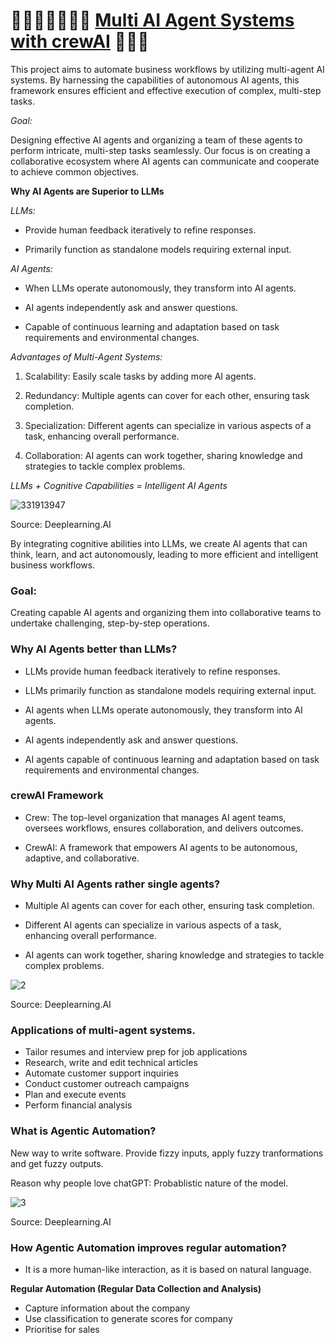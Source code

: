 # 🧍🏻‍♂️🕴🏻🕵🏻 [Multi AI Agent Systems with crewAI](https://www.deeplearning.ai/short-courses/multi-ai-agent-systems-with-crewai/) 🦸🏻‍♂️


This project aims to automate business workflows by utilizing multi-agent AI systems. By harnessing the capabilities of autonomous AI agents, this framework ensures efficient and effective execution of complex, multi-step tasks.

*Goal:*

Designing effective AI agents and organizing a team of these agents to perform intricate, multi-step tasks seamlessly. Our focus is on creating a collaborative ecosystem where AI agents can communicate and cooperate to achieve common objectives.

**Why AI Agents are Superior to LLMs**

*LLMs:*

- Provide human feedback iteratively to refine responses.

- Primarily function as standalone models requiring external input.

*AI Agents:*

- When LLMs operate autonomously, they transform into AI agents.

- AI agents independently ask and answer questions.

- Capable of continuous learning and adaptation based on task requirements and environmental changes.

*Advantages of Multi-Agent Systems:*

1. Scalability: Easily scale tasks by adding more AI agents.

2. Redundancy: Multiple agents can cover for each other, ensuring task completion.

3. Specialization: Different agents can specialize in various aspects of a task, enhancing overall performance.

4. Collaboration: AI agents can work together, sharing knowledge and strategies to tackle complex problems.

*LLMs + Cognitive Capabilities = Intelligent AI Agents*

![331913947](https://github.com/user-attachments/assets/8b514572-ced8-451f-a9cf-decee6bde4c4)

Source: Deeplearning.AI

By integrating cognitive abilities into LLMs, we create AI agents that can think, learn, and act autonomously, leading to more efficient and intelligent business workflows.

### Goal:
Creating capable AI agents and organizing them into collaborative teams to undertake challenging, step-by-step operations.

### Why AI Agents better than LLMs?

* LLMs provide human feedback iteratively to refine responses.

* LLMs primarily function as standalone models requiring external input.

* AI agents when LLMs operate autonomously, they transform into AI agents.

* AI agents independently ask and answer questions.

* AI agents capable of continuous learning and adaptation based on task requirements and environmental changes.

### crewAI Framework

* Crew: The top-level organization that manages AI agent teams, oversees workflows, ensures collaboration, and delivers outcomes.

* CrewAI: A framework that empowers AI agents to be autonomous, adaptive, and collaborative.

### Why Multi AI Agents rather single agents?

* Multiple AI agents can cover for each other, ensuring task completion.

* Different AI agents can specialize in various aspects of a task, enhancing overall performance.

* AI agents can work together, sharing knowledge and strategies to tackle complex problems.

![2](https://github.com/user-attachments/assets/6bb6d2d5-5a84-415f-8909-9092c7243489)

Source: Deeplearning.AI

### Applications of multi-agent systems.
- Tailor resumes and interview prep for job applications
- Research, write and edit technical articles
- Automate customer support inquiries
- Conduct customer outreach campaigns
- Plan and execute events
- Perform financial analysis

### What is Agentic Automation?
New way to write software. Provide fizzy inputs, apply fuzzy tranformations and get fuzzy outputs.

Reason why people love chatGPT: Probablistic nature of the model.

![3](https://github.com/user-attachments/assets/df71442a-2c2c-41a7-885d-2d2c9399e535)

Source: Deeplearning.AI

### How Agentic Automation improves regular automation?
- It is a more human-like interaction, as it is based on natural language.

**Regular Automation (Regular Data Collection and Analysis)**
- Capture information about the company
- Use classification to generate scores for company
- Prioritise for sales
